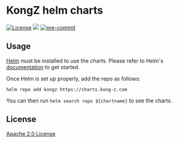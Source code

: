 # KongZ helm charts

[![License](https://img.shields.io/badge/License-Apache%202.0-blue.svg)](https://opensource.org/licenses/Apache-2.0)
[![](https://github.com/KongZ/charts/workflows/Release%20Charts/badge.svg?branch=master)](https://github.com/KongZ/charts/actions)
[![pre-commit](https://img.shields.io/badge/pre--commit-enabled-brightgreen?logo=pre-commit&logoColor=white)](https://github.com/pre-commit/pre-commit)
## Usage

[Helm](https://helm.sh) must be installed to use the charts.
Please refer to Helm's [documentation](https://helm.sh/docs/) to get started.

Once Helm is set up properly, add the repo as follows:

```console
helm repo add kongz https://charts.kong-z.com
```

You can then run `helm search repo ${chartname}` to see the charts.

## License

[Apache 2.0 License](./LICENSE)
